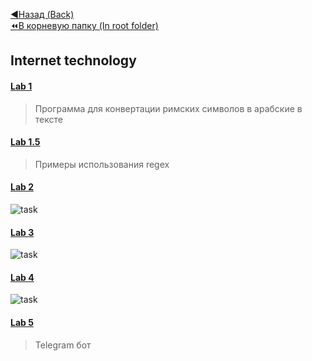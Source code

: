 [:arrow_backward:Назад (Back)](https://github.com/Bloodies/HSE-University-projects/tree/Bloodies/Course-4/Internet-technology)  
[:rewind:В корневую папку (In root folder)](https://github.com/Bloodies/HSE-University-projects)  

## Internet technology

#### [Lab 1](https://github.com/Bloodies/HSE-University-projects/tree/Bloodies/Course-4/Internet-technology/Lab-1)
> Программа для конвертации римских символов в арабские в тексте
#### [Lab 1.5](https://github.com/Bloodies/HSE-University-projects/tree/Bloodies/Course-4/Internet-technology/Lab-1.5)
> Примеры использования regex
#### [Lab 2](https://github.com/Bloodies/HSE-University-projects/tree/Bloodies/Course-4/Internet-technology/Lab-2)
![task](https://user-images.githubusercontent.com/45668574/176228143-4adbf6f4-8add-44d3-9748-7330d944527d.jpg)
#### [Lab 3](https://github.com/Bloodies/HSE-University-projects/tree/Bloodies/Course-4/Internet-technology/Lab-3)
![task](https://user-images.githubusercontent.com/45668574/176228102-c4b21f70-c8cc-4a2c-8f9e-15e035dcf59b.jpg)
#### [Lab 4](https://github.com/Bloodies/HSE-University-projects/tree/Bloodies/Course-4/Internet-technology/Lab-4)
![task](https://user-images.githubusercontent.com/45668574/176227968-81deacb7-cb88-483d-b90b-ca50537a89ca.jpg)
#### [Lab 5](https://github.com/Bloodies/HSE-University-projects/tree/Bloodies/Course-4/Internet-technology/Lab-5)
> Telegram бот
